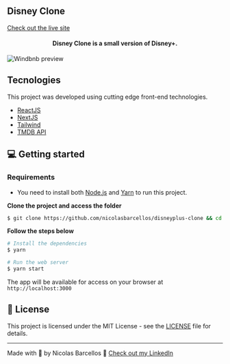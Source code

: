 

## Disney Clone

[Check out the live site](https://disneyplus-clone-nibarcellosdev.vercel.app/)


<h4 align="center">
  Disney Clone is a small version of Disney+.
</h4>

![Windbnb preview](.github/windbnb-preview.png)

## Tecnologies

This project was developed using cutting edge front-end technologies.

- [ReactJS](https://reactjs.org/)
- [NextJS](https://nextjs.org/)
- [Tailwind](https://tailwindcss.com/brand)
- [TMDB API](https://www.themoviedb.org/)

## 💻 Getting started

### Requirements

- You need to install both [Node.js](https://nodejs.org/en/download/) and [Yarn](https://yarnpkg.com/) to run this project.

**Clone the project and access the folder**

```bash
$ git clone https://github.com/nicolasbarcellos/disneyplus-clone && cd disneyplus-clone
```

**Follow the steps below**

```bash
# Install the dependencies
$ yarn

# Run the web server
$ yarn start
```

The app will be available for access on your browser at `http://localhost:3000`

## 📝 License

This project is licensed under the MIT License - see the [LICENSE](LICENSE) file for details.

---

Made with 💜 by Nicolas Barcellos 👋 [Check out my LinkedIn](https://www.linkedin.com/in/nicolas-barcellos-868b341ab/)
